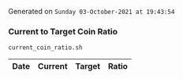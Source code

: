 Generated on `Sunday 03-October-2021 at 19:43:54`

### Current to Target Coin Ratio
`current_coin_ratio.sh`

Date|Current|Target|Ratio
---|---|---|---
